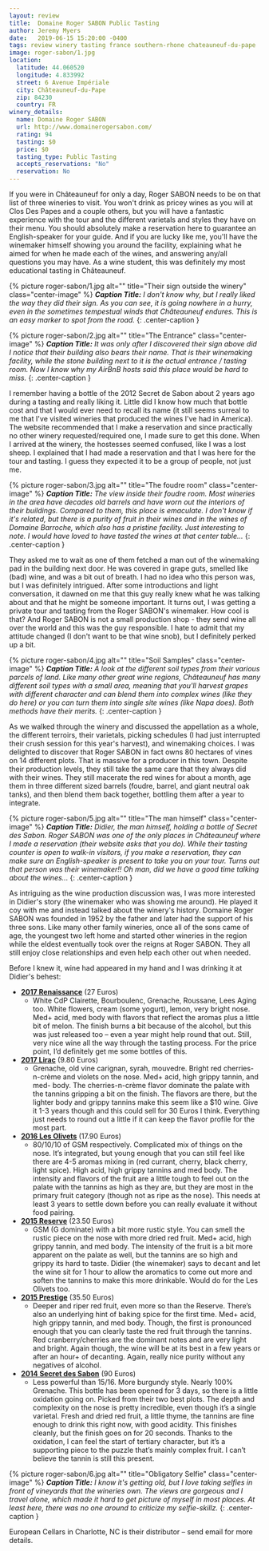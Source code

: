 ```yaml
---
layout: review
title:  Domaine Roger SABON Public Tasting
author: Jeremy Myers
date:   2019-06-15 15:20:00 -0400
tags: review winery tasting france southern-rhone chateauneuf-du-pape
image: roger-sabon/1.jpg
location:
  latitude: 44.060520
  longitude: 4.833992
  street: 6 Avenue Impériale
  city: Châteauneuf-du-Pape
  zip: 84230
  country: FR
winery_details:
  name: Domaine Roger SABON
  url: http://www.domainerogersabon.com/
  rating: 94
  tasting: $0
  price: $0
  tasting_type: Public Tasting
  accepts_reservations: "No"
  reservation: No
---
```

If you were in Châteauneuf for only a day, Roger SABON needs to be on that list of three wineries to visit.  You won't drink as pricey wines as you will at Clos Des Papes and a couple others, but you will have a fantastic experience with the tour and the different varietals and styles they have on their menu.  You should absolutely make a reservation here to guarantee an English-speaker for your guide.  And if you are lucky like me, you'll have the winemaker himself showing you around the facility, explaining what he aimed for when he made each of the wines, and answering any/all questions you may have.  As a wine student, this was definitely my most educational tasting in Châteauneuf.

{% picture roger-sabon/1.jpg alt="" title="Their sign outside the winery" class="center-image" %}
***Caption Title:*** *I don't know why, but I really liked the way they did their sign.  As you can see, it is going nowhere in a hurry, even in the sometimes tempestual winds that Châteauneuf endures.  This is an easy marker to spot from the road.*
{: .center-caption }

{% picture roger-sabon/2.jpg alt="" title="The Entrance" class="center-image" %}
***Caption Title:*** *It was only after I discovered their sign above did I notice that their building also bears their name.  That is their winemaking facility, while the stone building next to it is the actual entrance / tasting room.  Now I know why my AirBnB hosts said this place would be hard to miss.*
{: .center-caption }

I remember having a bottle of the 2012 Secret de Sabon about 2 years ago during a tasting and really liking it.  Little did I know how much that bottle cost and that I would ever need to recall its name (it still seems surreal to me that I've visited wineries that produced the wines I've had in America).  The website recommended that I make a reservation and since practically no other winery requested/required one, I made sure to get this done.  When I arrived at the winery, the hostesses seemed confused, like I was a lost sheep.  I explained that I had made a reservation and that I was here for the tour and tasting.  I guess they expected it to be a group of people, not just me.

{% picture roger-sabon/3.jpg alt="" title="The foudre room" class="center-image" %}
***Caption Title:*** *The view inside their foudre room.  Most wineries in the area have decades old barrels and have worn out the interiors of their buildings.  Compared to them, this place is emaculate.  I don't know if it's related, but there is a purity of fruit in their wines and in the wines of Domaine Barroche, which also has a pristine facility.  Just interesting to note.  I would have loved to have tasted the wines at that center table...*
{: .center-caption }

They asked me to wait as one of them fetched a man out of the winemaking pad in the building next door.  He was covered in grape guts, smelled like (bad) wine, and was a
 bit out of breath.  I had no idea who this person was, but I was definitely intrigued.  After some introductions and light conversation, it dawned on me that this guy really knew what he was talking about and that he might be someone important.  It turns out, I was getting a private tour and tasting from the Roger SABON's winemaker.  How cool is that?  And Roger SABON is not a small production shop - they send wine all over the world and this was the guy responsible.  I hate to admit that my attitude changed (I don't want to be that wine snob), but I definitely perked up a bit.

{% picture roger-sabon/4.jpg alt="" title="Soil Samples" class="center-image" %}
***Caption Title:*** *A look at the different soil types from their various parcels of land.  Like many other great wine regions, Châteauneuf has many different soil types with a small area, meaning that you'll harvest grapes with different character and can blend them into complex wines (like they do here) or you can turn them into single site wines (like Napa does).  Both methods have their merits.*
{: .center-caption }

As we walked through the winery and discussed the appellation as a whole, the different terroirs, their varietals, picking schedules (I had just interrupted their crush session for this year's harvest), and winemaking choices.  I was delighted to discover that Roger SABON in fact owns 80 hectares of vines on 14 different plots.  That is massive for a producer in this town.  Despite their production levels, they still take the same care that they always did with their wines.  They still macerate the red wines for about a month, age them in three different sized barrels (foudre, barrel, and giant neutral oak tanks), and then blend them back together, bottling them after a year to integrate.

{% picture roger-sabon/5.jpg alt="" title="The man himself" class="center-image" %}
***Caption Title:*** *Didier, the man himself, holding a bottle of Secret des Sabon.  Roger SABON was one of the only places in Châteauneuf where I made a reservation (their website asks that you do).  While their tasting counter is open to walk-in visitors, if you make a reservation, they can make sure an English-speaker is present to take you on your tour.  Turns out that person was their winemaker!!  Oh man, did we have a good time talking about the wines...*
{: .center-caption }

As intriguing as the wine production discussion was, I was more interested in Didier's story (the winemaker who was showing me around).  He played it coy with me and instead talked about the winery's history.  Domaine Roger SABON was founded in 1952 by the father and later had the support of his three sons.  Like many other family wineries, once all of the sons came of age, the youngest two left home and started other wineries in the region while the eldest eventually took over the reigns at Roger SABON.  They all still enjoy close relationships and even help each other out when needed.

Before I knew it, wine had appeared in my hand and I was drinking it at Didier's behest:

* [**2017 Renaissance**]() (27 Euros)
  * White CdP Clairette, Bourboulenc, Grenache, Roussane, Lees Aging too.  White flowers, cream (some yogurt), lemon, very bright nose.  Med+ acid, med body with flavors that reflect the aromas plus a little bit of melon.  The finish burns a bit because of the alcohol, but this was just released too – even a year might help round that out.  Still, very nice wine all the way through the tasting process.  For the price point, I’d definitely get me some bottles of this.
* [**2017 Lirac**]() (9.80 Euros)
  * Grenache, old vine carignan, syrah, mouvedre.  Bright red cherries-n-crème and violets on the nose.  Med+ acid, high grippy tannin, and med- body.  The cherries-n-crème flavor dominate the palate with the tannins gripping a bit on the finish.  The flavors are there, but the lighter body and grippy tannins make this seem like a $10 wine.  Give it 1-3 years though and this could sell for 30 Euros I think.  Everything just needs to round out a little if it can keep the flavor profile for the most part.  
* [**2016 Les Olivets**]() (17.90 Euros)
  * 80/10/10 of GSM respectively.  Complicated mix of things on the nose.  It’s integrated, but young enough that you can still feel like there are 4-5 aromas mixing in (red currant, cherry, black cherry, light spice).  High acid, high grippy tannins and med body.  The intensity and flavors of the fruit are a little tough to feel out on the palate with the tannins as high as they are, but they are most in the primary fruit category (though not as ripe as the nose).  This needs at least 3 years to settle down before you can really evaluate it without food pairing.
* [**2015 Reserve**]() (23.50 Euros)
  * GSM (G dominate) with a bit more rustic style.  You can smell the rustic piece on the nose with more dried red fruit.  Med+ acid, high grippy tannin, and med body.  The intensity of the fruit is a bit more apparent on the palate as well, but the tannins are so high and grippy its hard to taste.  Didier (the winemaker) says to decant and let the wine sit for 1 hour to allow the aromatics to come out more and soften the tannins to make this more drinkable.  Would do for the Les Olivets too.  
* [**2015 Prestige**]() (35.50 Euros)
  * Deeper and riper red fruit, even more so than the Reserve.  There’s also an underlying hint of baking spice for the first time.  Med+ acid, high grippy tannin, and med body.  Though, the first is pronounced enough that you can clearly taste the red fruit through the tannins.  Red cranberry/cherries are the dominant notes and are very light and bright.  Again though, the wine will be at its best in a few years or after an hour+ of decanting.  Again, really nice purity without any negatives of alcohol.  
* [**2014 Secret des Sabon**]() (90 Euros)
  * Less powerful than 15/16.  More burgundy style.  Nearly 100% Grenache.  This bottle has been opened for 3 days, so there is a little oxidation going on.  Picked from their two best plots.  The depth and complexity on the nose is pretty incredible, even though it’s a single varietal.  Fresh and dried red fruit, a little thyme, the tannins are fine enough to drink this right now, with good acidity.  This finishes cleanly, but the finish goes on for 20 seconds.  Thanks to the oxidation, I can feel the start of tertiary character, but it’s a supporting piece to the puzzle that’s mainly complex fruit.  I can’t believe the tannin is still this present.  



{% picture roger-sabon/6.jpg alt="" title="Obligatory Selfie" class="center-image" %}
***Caption Title:*** *I know it's getting old, but I love taking selfies in front of vineyards that the wineries own.  The views are gorgeous and I travel alone, which made it hard to get picture of myself in most places.  At least here, there was no one around to criticize my selfie-skillz.*
{: .center-caption }

European Cellars in Charlotte, NC is their distributor – send email for more details.
